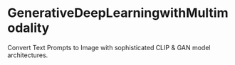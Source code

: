 # GenerativeDeepLearningwithMultimodality
Convert Text Prompts to Image with sophisticated CLIP &amp; GAN model architectures.
